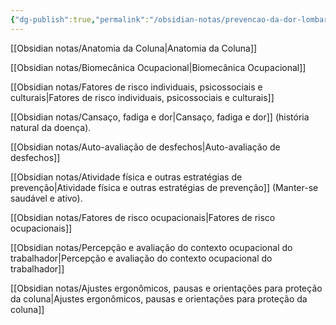 ```yaml
---
{"dg-publish":true,"permalink":"/obsidian-notas/prevencao-da-dor-lombar/"}
---
```


[[Obsidian notas/Anatomia da Coluna\|Anatomia da Coluna]]

[[Obsidian notas/Biomecânica Ocupacional\|Biomecânica Ocupacional]]

[[Obsidian notas/Fatores de risco individuais, psicossociais e culturais\|Fatores de risco individuais, psicossociais e culturais]]

[[Obsidian notas/Cansaço, fadiga e dor\|Cansaço, fadiga e dor]] (história natural da doença). 

[[Obsidian notas/Auto-avaliação de desfechos\|Auto-avaliação de desfechos]]

[[Obsidian notas/Atividade física e outras estratégias de prevenção\|Atividade física e outras estratégias de prevenção]] (Manter-se saudável e ativo). 

[[Obsidian notas/Fatores de risco ocupacionais\|Fatores de risco ocupacionais]]

[[Obsidian notas/Percepção e avaliação do contexto ocupacional do trabalhador\|Percepção e avaliação do contexto ocupacional do trabalhador]]

[[Obsidian notas/Ajustes ergonômicos, pausas e orientações para proteção da coluna\|Ajustes ergonômicos, pausas e orientações para proteção da coluna]]
